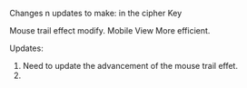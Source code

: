 Changes n updates to make: in the cipher Key

Mouse trail effect modify.
Mobile View More efficient.


Updates: 
1. Need to update the advancement of the mouse trail effet.  
2.

